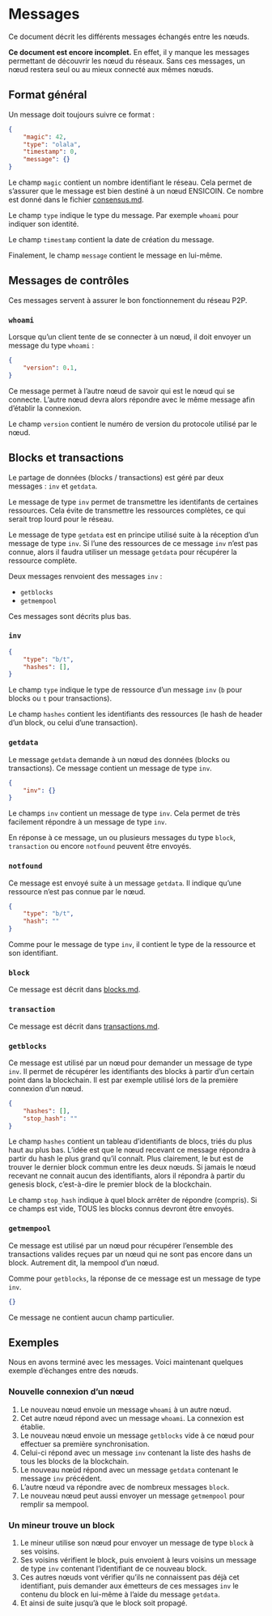 # Messages

Ce document décrit les différents messages échangés entre les nœuds.

**Ce document est encore incomplet.** En effet, il y manque les messages permettant de découvrir les nœud du réseaux. Sans ces messages, un nœud restera seul ou au mieux connecté aux mêmes nœuds.

## Format général

Un message doit toujours suivre ce format :

```json
{
	"magic": 42,
	"type": "olala",
	"timestamp": 0,
	"message": {}
}
```

Le champ `magic` contient un nombre identifiant le réseau. Cela permet de s’assurer que le message est bien destiné à un nœud ENSICOIN. Ce nombre est donné dans le fichier [consensus.md](consensus.md).

Le champ `type` indique le type du message. Par exemple `whoami` pour indiquer son identité.

Le champ `timestamp` contient la date de création du message.

Finalement, le champ `message` contient le message en lui-même.

## Messages de contrôles

Ces messages servent à assurer le bon fonctionnement du réseau P2P.

### `whoami`

Lorsque qu’un client tente de se connecter à un nœud, il doit envoyer un message du type `whoami` :

```json
{
	"version": 0.1,
}
```

Ce message permet à l’autre nœud de savoir qui est le nœud qui se connecte. L’autre nœud devra alors répondre avec le même message afin d’établir la connexion.

Le champ `version` contient le numéro de version du protocole utilisé par le nœud.

## Blocks et transactions

Le partage de données (blocks / transactions) est géré par deux messages : `inv` et `getdata`.

Le message de type `inv` permet de transmettre les identifants de certaines ressources. Cela évite de transmettre les ressources complètes, ce qui serait trop lourd pour le réseau.

Le message de type `getdata` est en principe utilisé suite à la réception d’un message de type `inv`. Si l’une des ressources de ce message `inv` n’est pas connue, alors il faudra utiliser un message `getdata` pour récupérer la ressource complète.

Deux messages renvoient des messages `inv` :

- `getblocks`
- `getmempool`

Ces messages sont décrits plus bas.

### `inv`


```json
{
	"type": "b/t",
	"hashes": [],
}
```

Le champ `type` indique le type de ressource d’un message `inv` (`b` pour blocks ou `t` pour transactions).

Le champ `hashes` contient les identifiants des ressources (le hash de header d’un block, ou celui d’une transaction).


### `getdata`

Le message `getdata` demande à un nœud des données (blocks ou transactions). Ce message contient un message de type `inv`.

```json
{
	"inv": {}
}
```

Le champs `inv` contient un message de type `inv`. Cela permet de très facilement répondre à un message de type `inv`.

En réponse à ce message, un ou plusieurs messages du type `block`, `transaction` ou encore `notfound` peuvent être envoyés.

### `notfound`

Ce message est envoyé suite à un message `getdata`. Il indique qu’une ressource n’est pas connue par le nœud.

```json
{
	"type": "b/t",
	"hash": ""
}
```

Comme pour le message de type `inv`, il contient le type de la ressource et son identifiant.

### `block`

Ce message est décrit dans [blocks.md](blocks.md).

### `transaction`

Ce message est décrit dans [transactions.md](transactions.md).

### `getblocks`

Ce message est utilisé par un nœud pour demander un message de type `inv`. Il permet de récupérer les identifiants des blocks à partir d’un certain point dans la blockchain. Il est par exemple utilisé lors de la première connexion d’un nœud.

```json
{
	"hashes": [],
	"stop_hash": ""
}
```

Le champ `hashes` contient un tableau d’identifiants de blocs, triés du plus haut au plus bas. L’idée est que le nœud recevant ce message répondra à partir du hash le plus grand qu’il connaît. Plus clairement, le but est de trouver le dernier block commun entre les deux nœuds. Si jamais le nœud recevant ne connait aucun des identifiants, alors il répondra à partir du genesis block, c’est-à-dire le premier block de la blockchain.

Le champ `stop_hash` indique à quel block arrêter de répondre (compris). Si ce champs est vide, TOUS les blocks connus devront être envoyés.

### `getmempool`

Ce message est utilisé par un nœud pour récupérer l’ensemble des transactions valides reçues par un nœud qui ne sont pas encore dans un block. Autrement dit, la mempool d’un nœud.

Comme pour `getblocks`, la réponse de ce message est un message de type `inv`.

```json
{}
```

Ce message ne contient aucun champ particulier.

## Exemples

Nous en avons terminé avec les messages. Voici maintenant quelques exemple d’échanges entre des nœuds.

### Nouvelle connexion d’un nœud

1. Le nouveau nœud envoie un message `whoami` à un autre nœud.
2. Cet autre nœud répond avec un message `whoami`. La connexion est établie.
3. Le nouveau nœud envoie un message `getblocks` vide à ce nœud pour effectuer sa première synchronisation.
4. Celui-ci répond avec un message `inv` contenant la liste des hashs de tous les blocks de la blockchain.
5. Le nouveau nœùd répond avec un message `getdata` contenant le message `inv` précédent.
6. L’autre nœud va répondre avec de nombreux messages `block`.
7. Le nouveau nœud peut aussi envoyer un message `getmempool` pour remplir sa mempool.

### Un mineur trouve un block

1. Le mineur utilise son nœud pour envoyer un message de type `block` à ses voisins.
2. Ses voisins vérifient le block, puis envoient à leurs voisins un message de type `inv` contenant l’identifiant de ce nouveau block.
3. Ces autres nœuds vont vérifier qu’ils ne connaissent pas déjà cet identifiant, puis demander aux émetteurs de ces messages `inv` le contenu du block en lui-même à l’aide du message `getdata`.
4. Et ainsi de suite jusqu’à que le block soit propagé.
